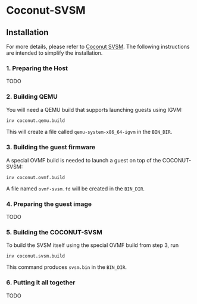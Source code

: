 # Coconut-SVSM

## Installation

For more details, please refer to [Coconut SVSM](https://github.com/coconut-svsm/svsm). The following instructions are intended to simplify the installation. 

### 1. Preparing the Host
TODO

### 2. Building QEMU
You will need a QEMU build that supports launching guests using IGVM:
```bash
inv coconut.qemu.build
```
This will create a file called `qemu-system-x86_64-igvm` in the `BIN_DIR`. 

### 3. Building the guest firmware

A special OVMF build is needed to launch a guest on top of the COCONUT-SVSM:
```
inv coconut.ovmf.build
```
A file named `ovmf-svsm.fd` will be created in the `BIN_DIR`.


### 4. Preparing the guest image
TODO

### 5. Building the COCONUT-SVSM
To build the SVSM itself using the special OVMF build from step 3, run
``` 
inv coconut.svsm.build
```
This command produces `svsm.bin` in the `BIN_DIR`.

### 6. Putting it all together
TODO


